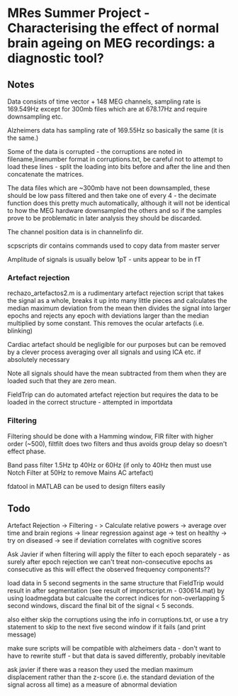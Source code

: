 MRes Summer Project - Characterising the effect of normal brain ageing on MEG recordings: a diagnostic tool?
==========================================

Notes
-------
Data consists of time vector + 148 MEG channels, sampling rate is 169.549Hz except for 300mb files which are at 678.17Hz and require downsampling etc.

Alzheimers data has sampling rate of 169.55Hz so basically the same (it is the same.)

Some of the data is corrupted - the corruptions are noted in filename,linenumber format in corruptions.txt, be careful not to attempt to load these lines - split the loading into bits before and after the line and then concatenate the matrices.

The data files which are ~300mb have not been downsampled, these should be low pass filtered and then take one of every 4 - the decimate function does this pretty much automatically, although it will not be identical to how the MEG hardware downsampled the others and so if the samples prove to be problematic in later analysis they should be discarded.

The channel position data is in channelinfo dir.

scpscripts dir contains commands used to copy data from master server

Amplitude of signals is usually below 1pT - units appear to be in fT

### Artefact rejection

rechazo_artefactos2.m is a rudimentary artefact rejection script that takes the signal as a whole, breaks it up into many little pieces and calculates the median maximum deviation from the mean then divides the signal into larger epochs and rejects any epoch with deviations larger than the median multiplied by some constant. This removes the ocular artefacts (i.e. blinking)

Cardiac artefact should be negligible for our purposes but can be removed by a clever process averaging over all signals and using ICA etc. if absolutely necessary

Note all signals should have the mean subtracted from them when they are loaded such that they are zero mean.

FieldTrip can do automated artefact rejection but requires the data to be loaded in the correct structure - attempted in importdata


### Filtering

Filtering should be done with a Hamming window, FIR filter with higher order (~500), filtfilt does two filters and thus avoids group delay so doesn't effect phase.

Band pass filter 1.5Hz tp 40Hz or 60Hz (if only to 40Hz then must use Notch Filter at 50Hz to remove Mains AC artefact)

fdatool in MATLAB can be used to design filters easily





Todo
---------

Artefact Rejection -> Filtering - > Calculate relative powers -> average over time and brain regions -> linear regression against age -> test on healthy -> try on diseased -> see if deviation correlates with cognitive scores

Ask Javier if when filtering will apply the filter to each epoch separately - as surely after epoch rejection we can't treat non-consecutive epochs as consecutive as this will effect the observed frequency components??

load data in 5 second segments in the same structure that FieldTrip would result in after segmentation (see result of importscript.m - 030614.mat) by using loadmegdata but calcualte the correct indices for non-overlapping 5 second windows, discard the final bit of the signal < 5 seconds.

also either skip the corruptions using the info in corruptions.txt, or use a try statement to skip to the next five second window if it fails (and print message)

make sure scripts will be compatible with alzheimers data - don't want to have to rewrite stuff - but that data is saved differently, probably inevitable

ask javier if there was a reason they used the median maximum displacement rather than the z-score (i.e. the standard deviation of the signal across all time) as a measure of abnormal deviation